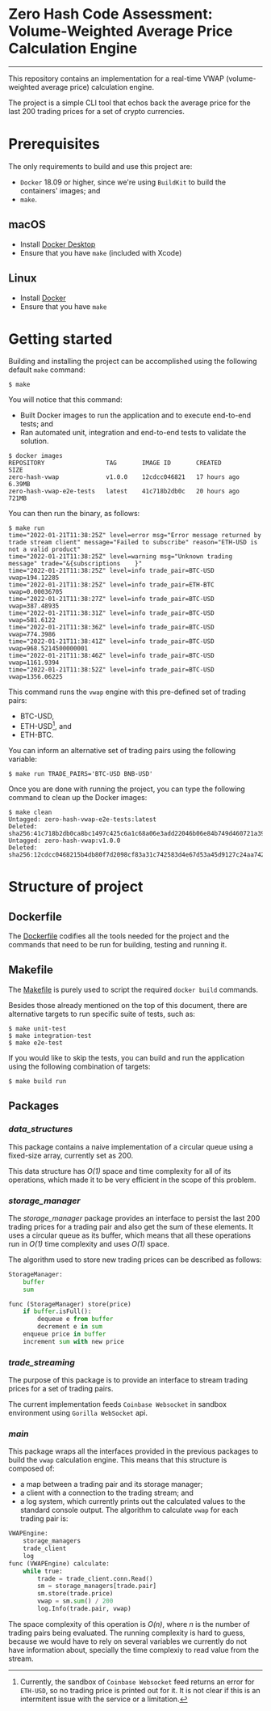 
# Zero Hash Code Assessment: Volume-Weighted Average Price Calculation Engine
------------------------------------------------

This repository contains an implementation for a real-time VWAP (volume-weighted average price) calculation engine.

The project is a simple CLI tool that echos back the average price for the last 200 trading prices for a set of crypto currencies.

# Prerequisites

The only requirements to build and use this project are:
- `Docker` 18.09 or higher, since we're using `BuildKit` to build the containers' images; and
- `make`.

## macOS

* Install [Docker Desktop](https://www.docker.com/products/docker-desktop)
* Ensure that you have `make` (included with Xcode)

## Linux

* Install [Docker](https://docs.docker.com/engine/install/)
* Ensure that you have `make`

# Getting started

Building and installing the project can be accomplished using the following default `make` command:
```console
$ make
```
You will notice that this command:
* Built Docker images to run the application and to execute end-to-end tests; and
* Ran automated unit, integration and end-to-end tests to validate the solution.

```console
$ docker images
REPOSITORY                 TAG       IMAGE ID       CREATED        SIZE
zero-hash-vwap             v1.0.0    12cdcc046821   17 hours ago   6.39MB
zero-hash-vwap-e2e-tests   latest    41c718b2db0c   20 hours ago   721MB
```

You can then run the binary, as follows:
```console
$ make run
time="2022-01-21T11:38:25Z" level=error msg="Error message returned by trade stream client" message="Failed to subscribe" reason="ETH-USD is not a valid product"
time="2022-01-21T11:38:25Z" level=warning msg="Unknown trading message" trade="&{subscriptions    }"
time="2022-01-21T11:38:25Z" level=info trade_pair=BTC-USD vwap=194.12285
time="2022-01-21T11:38:25Z" level=info trade_pair=ETH-BTC vwap=0.00036705
time="2022-01-21T11:38:27Z" level=info trade_pair=BTC-USD vwap=387.48935
time="2022-01-21T11:38:31Z" level=info trade_pair=BTC-USD vwap=581.6122
time="2022-01-21T11:38:36Z" level=info trade_pair=BTC-USD vwap=774.3986
time="2022-01-21T11:38:41Z" level=info trade_pair=BTC-USD vwap=968.5214500000001
time="2022-01-21T11:38:46Z" level=info trade_pair=BTC-USD vwap=1161.9394
time="2022-01-21T11:38:52Z" level=info trade_pair=BTC-USD vwap=1356.06225
```
This command runs the `vwap` engine with this pre-defined set of trading pairs:
- BTC-USD,
- ETH-USD[^1], and
- ETH-BTC.

[^1]: Currently, the sandbox of `Coinbase Websocket` feed returns an error for `ETH-USD`, so no trading price is printed out for it. It is not clear if this is an intermitent issue with the service or a limitation.


You can inform an alternative set of trading pairs using the following variable:
```console
$ make run TRADE_PAIRS='BTC-USD BNB-USD'
```

Once you are done with running the project, you can type the following command to clean up the Docker images:
```console
$ make clean
Untagged: zero-hash-vwap-e2e-tests:latest
Deleted: sha256:41c718b2db0ca8bc1497c425c6a1c68a06e3add22046b06e84b749d460721a39
Untagged: zero-hash-vwap:v1.0.0
Deleted: sha256:12cdcc0468215b4db80f7d2098cf83a31c742583d4e67d53a45d9127c24aa742
```

# Structure of project

## Dockerfile

The [Dockerfile](./Dockerfile) codifies all the tools needed for the project
and the commands that need to be run for building, testing and running it.

## Makefile

The [Makefile](./Makefile) is purely used to script the required `docker build`
commands.

Besides those already mentioned on the top of this document, there are alternative targets to run specific suite of tests, such as:
```console
$ make unit-test
$ make integration-test
$ make e2e-test
```
If you would like to skip the tests, you can build and run the application using the following combination of targets:
```console
$ make build run
```

## Packages
### *data_structures*
This package contains a naive implementation of a circular queue using a fixed-size array, currently set as 200.

This data structure has *O(1)* space and time complexity for all of its operations, which made it to be very efficient in the scope of this problem.

### *storage_manager*
The *storage_manager*  package provides an interface to persist the last 200 trading prices for a
trading pair and also get the sum of these elements. It uses a circular queue as its buffer, which means
that all these operations run in *O(1)* time complexity and uses *O(1)* space.

The algorithm used to store new trading prices can be described as follows:
```python
StorageManager:
    buffer
    sum

func (StorageManager) store(price)
    if buffer.isFull():
        dequeue e from buffer
        decrement e in sum
    enqueue price in buffer
    increment sum with new price
```

### *trade_streaming*
The purpose of this package is to provide an interface to stream trading prices for a set of trading pairs.

The current implementation feeds `Coinbase Websocket` in sandbox environment using `Gorilla WebSocket` api.

### *main*
This package wraps all the interfaces provided in the previous packages to build the `vwap` calculation engine. This means that this structure is composed of:
- a map between a trading pair and its storage manager;
- a client with a connection to the trading stream; and
- a log system, which currently prints out the calculated values to the standard console output.
The algorithm to calculate `vwap` for each trading pair is:

```python
VWAPEngine:
    storage_managers
    trade_client
    log
func (VWAPEngine) calculate:
    while true:
        trade = trade_client.conn.Read()
        sm = storage_managers[trade.pair]
        sm.store(trade.price)
        vwap = sm.sum() / 200
        log.Info(trade.pair, vwap)
```

The space complexity of this operation is *O(n)*, where *n* is the number of trading pairs being evaluated. The running complexity is hard
to guess, because we would have to rely on several variables we currently do not have information about, specially the time complexiy to read
value from the stream.